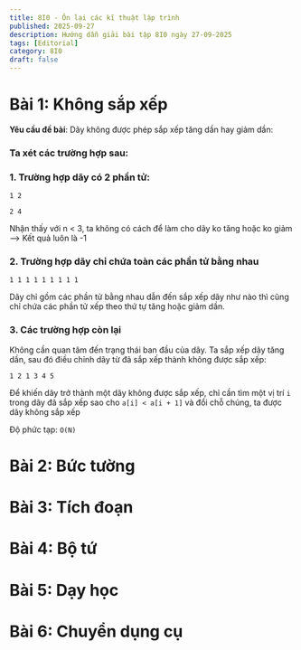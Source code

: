 ```yaml
---
title: 8I0 - Ôn lại các kĩ thuật lập trình
published: 2025-09-27
description: Hướng dẫn giải bài tập 8I0 ngày 27-09-2025
tags: [Editorial]
category: 8I0
draft: false
---
```


# **Bài 1: Không sắp xếp**

**Yêu cầu đề bài**: Dãy không được phép sắp xếp tăng dần hay giảm dần:

### Ta xét các trường hợp sau:

### 1. Trường hợp dãy có 2 phần tử:
```
1 2
```
```
2 4 
```

Nhận thấy với n < 3, ta không có cách để làm cho dãy ko tăng hoặc ko giảm --> Kết quả luôn là -1

### 2. Trường hợp dãy chỉ chứa toàn các phần tử bằng nhau
```
1 1 1 1 1 1 1 1 1 
```
Dãy chỉ gồm các phần tử bằng nhau dẫn đến sắp xếp dãy như nào thì cũng chỉ chứa các phần tử xếp theo thứ tự tăng hoặc giảm dần.

### 3. Các trường hợp còn lại

Không cần quan tâm đến trạng thái ban đầu của dãy.
Ta sắp xếp dãy tăng dần, sau đó điều chỉnh dãy từ đã sắp xếp thành không được sắp xếp:

```
1 2 1 3 4 5
```

Để khiến dãy trở thành một dãy không được sắp xếp, chỉ cần tìm một vị trí ```i``` trong dãy đã sắp xếp sao cho ```a[i] < a[i + 1]``` và đổi chỗ chúng, ta được dãy không sắp xếp

Độ phức tạp: ```O(N)```

# **Bài 2: Bức tường**

# **Bài 3: Tích đoạn**

# **Bài 4: Bộ tứ**

# **Bài 5: Dạy học**

# **Bài 6: Chuyển dụng cụ**